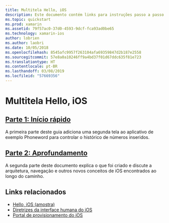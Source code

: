 ```yaml
---
title: Multitela Hello, iOS
description: Este documento contém links para instruções passo a passo que expandem o aplicativo de exemplo Phoneword para adicionar uma segunda tela. As explicações passo a passo exploram o padrão de design modelo-exibição-controlador, a navegação do iOS e outros conceitos fundamentais de desenvolvimento do iOS.
ms.topic: quickstart
ms.prod: xamarin
ms.assetid: 79f57ac0-37d0-4593-9dcf-fca93ad0be65
ms.technology: xamarin-ios
author: lobrien
ms.author: laobri
ms.date: 10/05/2018
ms.openlocfilehash: 8545afc9957f263104afa69359847d2b187e2558
ms.sourcegitcommit: 57e8a0a10246ff9a4bd37f01d67ddc635f81e723
ms.translationtype: HT
ms.contentlocale: pt-BR
ms.lasthandoff: 03/08/2019
ms.locfileid: "57669356"
---
```

# <a name="hello-ios-multiscreen"></a>Multitela Hello, iOS

## <a name="part-1-quickstartiosget-startedhello-ios-multiscreenhello-ios-multiscreen-quickstartmd"></a>[Parte 1: Início rápido](~/ios/get-started/hello-ios-multiscreen/hello-ios-multiscreen-quickstart.md)

A primeira parte deste guia adiciona uma segunda tela ao aplicativo de exemplo Phoneword para controlar o histórico de números inseridos.

## <a name="part-2-deep-diveiosget-startedhello-ios-multiscreenhello-ios-multiscreen-deepdivemd"></a>[Parte 2: Aprofundamento](~/ios/get-started/hello-ios-multiscreen/hello-ios-multiscreen-deepdive.md)

A segunda parte deste documento explica o que foi criado e discute a arquitetura, navegação e outros novos conceitos de iOS encontrados ao longo do caminho.

## <a name="related-links"></a>Links relacionados

- [Hello, iOS (amostra)](https://developer.xamarin.com/samples/monotouch/Hello_iOS/)
- [Diretrizes da interface humana do iOS](https://developer.apple.com/library/ios/#documentation/UserExperience/Conceptual/MobileHIG/Introduction/Introduction.html)
- [Portal de provisionamento do iOS](https://developer.apple.com/ios/manage/overview/index.action)
